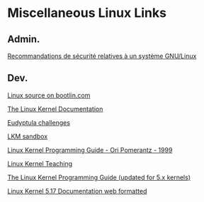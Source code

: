 # Miscellaneous Linux Links

## Admin.

<a href=https://www.ssi.gouv.fr/guide/recommandations-de-securite-relatives-a-un-systeme-gnulinux/>Recommandations de sécurité relatives à un système GNU/Linux</a>

## Dev.
<a href=https://elixir.bootlin.com/linux/latest/source>Linux source on bootlin.com</a>

<a href=https://www.kernel.org/doc/html/latest>The Linux Kernel Documentation</a>

<a href=https://github.com/agelastic/eudyptula>Eudyptula challenges</a>

<a href=https://github.com/tpiekarski/lkm-sandbox>LKM sandbox</a>

<a href=https://irix7.com/techpubs/860-0239-001.pdf>Linux Kernel Programming Guide - Ori Pomerantz - 1999</a>

<a href=https://linux-kernel-labs.github.io/refs/heads/master/index.html>Linux Kernel Teaching</a>

<a href=https://github.com/sysprog21/lkmpg>The Linux Kernel Programming Guide (updated for 5.x kernels) </a>

<a href=https://mjmwired.net/kernel/Documentation/00-INDEX>Linux Kernel 5.17 Documentation web formatted</a>
